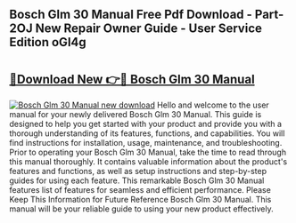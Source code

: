 ## Bosch Glm 30 Manual Free Pdf Download - Part-2OJ New Repair Owner Guide - User Service Edition oGl4g

# <h2><a href="http://bc37464.oget.top/?id=Bosch+Glm+30+Manual">🔗Download New 👉🔴 Bosch Glm 30 Manual</a></h2>

[![Bosch Glm 30 Manual new download](https://i.imgur.com/5g1atiW.png)](http://bc37464.oget.top/?id=Bosch+Glm+30+Manual)
Hello and welcome to the user manual for your newly delivered Bosch Glm 30 Manual. This guide is designed to help you get started with your product and provide you with a thorough understanding of its features, functions, and capabilities. You will find instructions for installation, usage, maintenance, and troubleshooting. Prior to operating your Bosch Glm 30 Manual, take the time to read through this manual thoroughly. It contains valuable information about the product's features and functions, as well as setup instructions and step-by-step guides for using each feature. This remarkable Bosch Glm 30 Manual features list of features for seamless and efficient performance. Please Keep This Information for Future Reference Bosch Glm 30 Manual. This manual will be your reliable guide to using your new product effectively.
